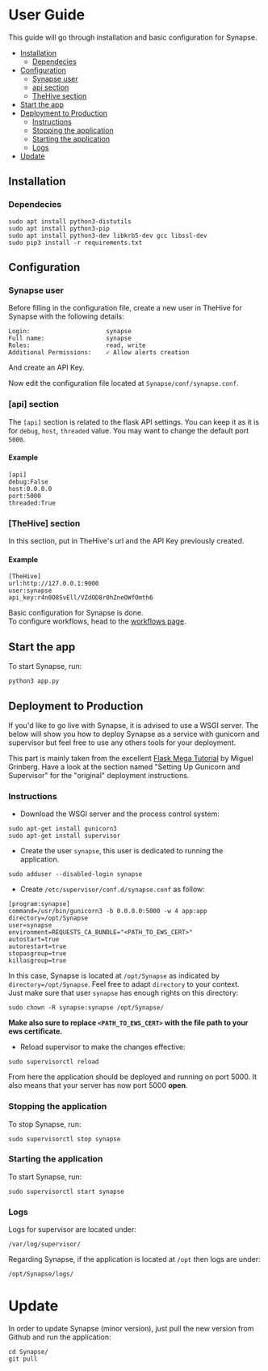 # User Guide

This guide will go through installation and basic configuration for Synapse.   

+ [Installation](#installation)
    + [Dependecies](#dependecies)
+ [Configuration](#configuration)
    + [Synapse user](#synapse-user)
    + [api section](#api-section)
    + [TheHive section](#thehive-section)
+ [Start the app](#start-the-app)
+ [Deployment to Production](#deployment-to-production)
    + [Instructions](#instructions)
    + [Stopping the application](#stopping-the-application)
    + [Starting the application](#starting-the-application)
    + [Logs](#logs)
+ [Update](#update)

## Installation

### Dependecies

```
sudo apt install python3-distutils
sudo apt install python3-pip
sudo apt install python3-dev libkrb5-dev gcc libssl-dev
sudo pip3 install -r requirements.txt
```

## Configuration

### Synapse user
Before filling in the configuration file, create a new user in TheHive for Synapse with the following details:

```
Login:                     synapse
Full name:                 synapse
Roles:                     read, write
Additional Permissions:    ✓ Allow alerts creation
```

And create an API Key.   

Now edit the configuration file located at ```Synapse/conf/synapse.conf```.

### [api] section

The ```[api]``` section is related to the flask API settings. You can keep it as it is for ```debug```, ```host```, ```threaded``` value. You may want to change the default port ```5000```.

#### Example

```
[api]
debug:False
host:0.0.0.0
port:5000
threaded:True
```

### [TheHive] section

In this section, put in TheHive's url and the API Key previously created.

#### Example

```
[TheHive]
url:http://127.0.0.1:9000
user:synapse
api_key:r4n0O8SvEll/VZdOD8r0hZneOWfOmth6
```

Basic configuration for Synapse is done.   
To configure workflows, head to the [workflows page](workflows/README.md).

## Start the app

To start Synapse, run:

```
python3 app.py
```

## Deployment to Production

If you'd like to go live with Synapse, it is advised to use a WSGI server.
The below will show you how to deploy Synapse as a service with gunicorn and supervisor but feel free to use any others tools for your deployment.

This part is mainly taken from the excellent [Flask Mega Tutorial](https://blog.miguelgrinberg.com/post/the-flask-mega-tutorial-part-xvii-deployment-on-linux-even-on-the-raspberry-pi) by Miguel Grinberg. 
Have a look at the section named "Setting Up Gunicorn and Supervisor" for the "original" deployment instructions.

### Instructions

 * Download the WSGI server and the process control system:

```
sudo apt-get install gunicorn3
sudo apt-get install supervisor
```

 * Create the user ```synapse```, this user is dedicated to running the application.

```
sudo adduser --disabled-login synapse
```

 * Create ```/etc/supervisor/conf.d/synapse.conf``` as follow:

```
[program:synapse]
command=/usr/bin/gunicorn3 -b 0.0.0.0:5000 -w 4 app:app
directory=/opt/Synapse
user=synapse
environment=REQUESTS_CA_BUNDLE="<PATH_TO_EWS_CERT>"
autostart=true
autorestart=true
stopasgroup=true
killasgroup=true
```

In this case, Synapse is located at ```/opt/Synapse``` as indicated by ```directory=/opt/Synapse```.
Feel free to adapt ```directory``` to your context.   
Just make sure that user ```synapse``` has enough rights on this directory:

```
sudo chown -R synapse:synapse /opt/Synapse/
```

**Make also sure to replace ```<PATH_TO_EWS_CERT>``` with the file path to your ews certificate.**

 * Reload supervisor to make the changes effective:

```
sudo supervisorctl reload
```

From here the application should be deployed and running on port 5000.
It also means that your server has now port 5000 **open**.

### Stopping the application

To stop Synapse, run:

```
sudo supervisorctl stop synapse
```

### Starting the application

To start Synapse, run:

```
sudo supervisorctl start synapse
```

### Logs

Logs for supervisor are located under:

```
/var/log/supervisor/
```

Regarding Synapse, if the application is located at ```/opt``` then logs are under:

```
/opt/Synapse/logs/
```

# Update

In order to update Synapse (minor version), just pull the new version from Github and run the application:

```
cd Synapse/
git pull
```
